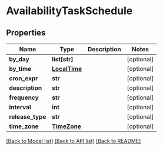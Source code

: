 # AvailabilityTaskSchedule

## Properties
Name | Type | Description | Notes
------------ | ------------- | ------------- | -------------
**by_day** | **list[str]** |  | [optional] 
**by_time** | [**LocalTime**](LocalTime.md) |  | [optional] 
**cron_expr** | **str** |  | [optional] 
**description** | **str** |  | [optional] 
**frequency** | **str** |  | [optional] 
**interval** | **int** |  | [optional] 
**release_type** | **str** |  | [optional] 
**time_zone** | [**TimeZone**](TimeZone.md) |  | [optional] 

[[Back to Model list]](../README.md#documentation-for-models) [[Back to API list]](../README.md#documentation-for-api-endpoints) [[Back to README]](../README.md)

